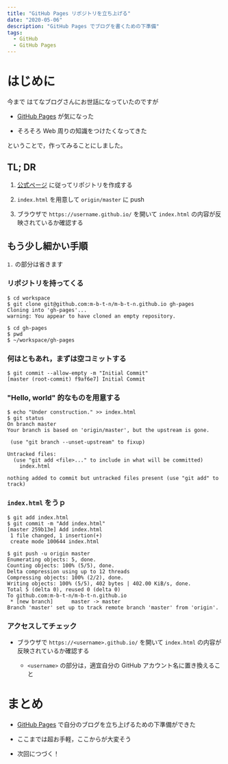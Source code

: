 ```yaml
---
title: "GitHub Pages リポジトリを立ち上げる"
date: "2020-05-06"
description: "GitHub Pages でブログを書くための下準備"
tags:
  - GitHub
  - GitHub Pages
---
```


# はじめに

今まで はてなブログさんにお世話になっていたのですが

* [GitHub Pages](https://pages.github.com/) が気になった

* そろそろ Web 周りの知識をつけたくなってきた

ということで，作ってみることにしました。

## TL; DR

1. [公式ページ](https://pages.github.com/) に従ってリポジトリを作成する

2. `index.html` を用意して `origin/master` に push

3. ブラウザで `https://username.github.io/` を開いて `index.html` の内容が反映されているか確認する

## もう少し細かい手順

`1.` の部分は省きます

### リポジトリを持ってくる

```
$ cd workspace
$ git clone git@github.com:m-b-t-n/m-b-t-n.github.io gh-pages
Cloning into 'gh-pages'...
warning: You appear to have cloned an empty repository.

$ cd gh-pages
$ pwd
$ ~/workspace/gh-pages
```

### 何はともあれ，まずは空コミットする

```
$ git commit --allow-empty -m "Initial Commit"
[master (root-commit) f9af6e7] Initial Commit
```

### "Hello, world" 的なものを用意する

```
$ echo "Under construction." >> index.html
$ git status
On branch master
Your branch is based on 'origin/master', but the upstream is gone.

 (use "git branch --unset-upstream" to fixup)

Untracked files:
  (use "git add <file>..." to include in what will be committed)
	index.html

nothing added to commit but untracked files present (use "git add" to track)
```

### `index.html` をうｐ

```
$ git add index.html
$ git commit -m "Add index.html"
[master 259b13e] Add index.html
 1 file changed, 1 insertion(+)
 create mode 100644 index.html

$ git push -u origin master
Enumerating objects: 5, done.
Counting objects: 100% (5/5), done.
Delta compression using up to 12 threads
Compressing objects: 100% (2/2), done.
Writing objects: 100% (5/5), 402 bytes | 402.00 KiB/s, done.
Total 5 (delta 0), reused 0 (delta 0)
To github.com:m-b-t-n/m-b-t-n.github.io
 * [new branch]      master -> master
Branch 'master' set up to track remote branch 'master' from 'origin'.
```

### アクセスしてチェック

* ブラウザで `https://<username>.github.io/` を開いて `index.html` の内容が反映されているか確認する

  * `<username>` の部分は，適宜自分の GitHub アカウント名に置き換えること

# まとめ

* [GitHub Pages](https://pages.github.com/) で自分のブログを立ち上げるための下準備ができた

* ここまでは超お手軽，ここからが大変そう

* 次回につづく！

